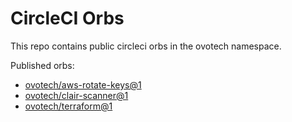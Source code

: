 # CircleCI Orbs

This repo contains public circleci orbs in the ovotech namespace.

Published orbs:
 - [ovotech/aws-rotate-keys@1](aws-rotate-keys)
 - [ovotech/clair-scanner@1](clair-scanner)
 - [ovotech/terraform@1](terraform)
